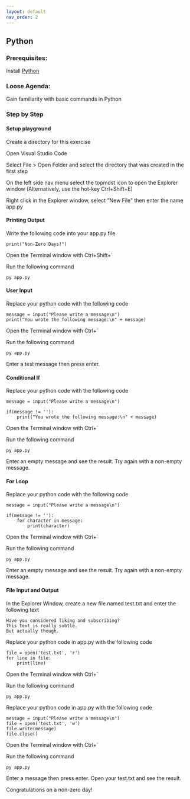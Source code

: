 ```yaml
---
layout: default
nav_order: 2
---
```


## Python

### Prerequisites:

Install [Python](https://www.python.org/downloads/)

### Loose Agenda:

Gain familiarity with basic commands in Python

### Step by Step

#### Setup playground

Create a directory for this exercise

Open Visual Studio Code

Select File > Open Folder and select the directory that was created in the first step

On the left side nav menu select the topmost icon to open the Explorer window (Alternatively, use the hot-key Ctrl+Shift+E)

Right click in the Explorer window, select "New File" then enter the name app.py

#### Printing Output

Write the following code into your app.py file

```
print("Non-Zero Days!")
```

Open the Terminal window with Ctrl+Shift+`

Run the following command

```
py app.py
```

#### User Input

Replace your python code with the following code

```
message = input("Please write a message\n")
print("You wrote the following message:\n" + message)
```

Open the Terminal window with Ctrl+`

Run the following command

```
py app.py
```

Enter a test message then press enter.

#### Conditional If

Replace your python code with the following code

```
message = input("Please write a message\n")

if(message != ''):
    print("You wrote the following message:\n" + message)
```

Open the Terminal window with Ctrl+`

Run the following command

```
py app.py
```

Enter an empty message and see the result. Try again with a non-empty message.

#### For Loop

Replace your python code with the following code

```
message = input("Please write a message\n")

if(message != ''):
    for character in message:
        print(character)
```

Open the Terminal window with Ctrl+`

Run the following command

```
py app.py
```

Enter an empty message and see the result. Try again with a non-empty message.

#### File Input and Output

In the Explorer Window, create a new file named test.txt and enter the following text

```
Have you considered liking and subscribing?
This text is really subtle.
But actually though.
```

Replace your python code in app.py with the following code

```
file = open('test.txt', 'r')
for line in file:
    print(line)
```

Open the Terminal window with Ctrl+`

Run the following command

```
py app.py
```

Replace your python code in app.py with the following code

```
message = input("Please write a message\n")
file = open('test.txt', 'w')
file.write(message)
file.close()
```

Open the Terminal window with Ctrl+`

Run the following command

```
py app.py
```

Enter a message then press enter. Open your test.txt and see the result.

Congratulations on a non-zero day!
